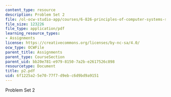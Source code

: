 ```yaml
---
content_type: resource
description: Problem Set 2
file: /ol-ocw-studio-app/courses/6-826-principles-of-computer-systems-spring-2002/6f1225a25e7077f7d9ebc6d9bd9a9151_p2.pdf
file_size: 123226
file_type: application/pdf
learning_resource_types:
- Assignments
license: https://creativecommons.org/licenses/by-nc-sa/4.0/
ocw_type: OCWFile
parent_title: Assignments
parent_type: CourseSection
parent_uid: bb20e781-e979-8150-7a2b-e2617526c898
resourcetype: Document
title: p2.pdf
uid: 6f1225a2-5e70-77f7-d9eb-c6d9bd9a9151
---
```

Problem Set 2